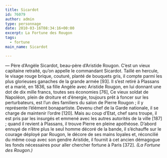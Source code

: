 ```yaml
---
title: Sicardot
id: 76079
author: admin
type: personnage
date: 2010-03-16T08:34:16+00:00
excerpt: La Fortune des Rougon
tags:
  - fortune
main_name: Sicardot

---
```

— Père d&rsquo;Angèle Sicardot, beau-père d&rsquo;Aristide Rougon. C&rsquo;est un vieux capitaine retraité, qu&rsquo;on appelle le commandant Sicardot. Taillé en hercule, le visage rouge brique, couturé, planté de bouquets gris, il compte parmi les plus glorieuses ganaches de la grande armée [93]. Il s&rsquo;est retiré à Plassans et a marié, en 1836, sa fille Angèle avec Aristide Rougon, en lui donnant une dot de dix mille francs, toutes ses économies [76], Ce vieux soldat de Napoléon, plein de droiture et d&rsquo;énergie, toujours prêt à foncer sur les perturbateurs, est l&rsquo;un des familiers du salon de Pierre Rougon ; il y représente l&rsquo;élément bonapartiste. Devenu chef de la Garde nationale, il se charge de maintenir l&rsquo;ordre [120]. Mais au coup d&rsquo;Etat, chef sans troupe, il est pris par les insurgés et emmené avec les autres autorités de la ville [187] ; quand il revient à Plassans, il trouve Pierre en pleine apothéose. D&rsquo;abord ennuyé de n&rsquo;être plus le seul homme décoré de la bande, il s&rsquo;échauffe sur le courage déployé par Rougon, le décore de ses mains loyales et, réconcilié du même coup avec son gendre Aristide, il fournit à cet ancien démagogue les fonds nécessaires pour aller chercher fortune à Paris [372]. _(La Fortune des Rougon.)_